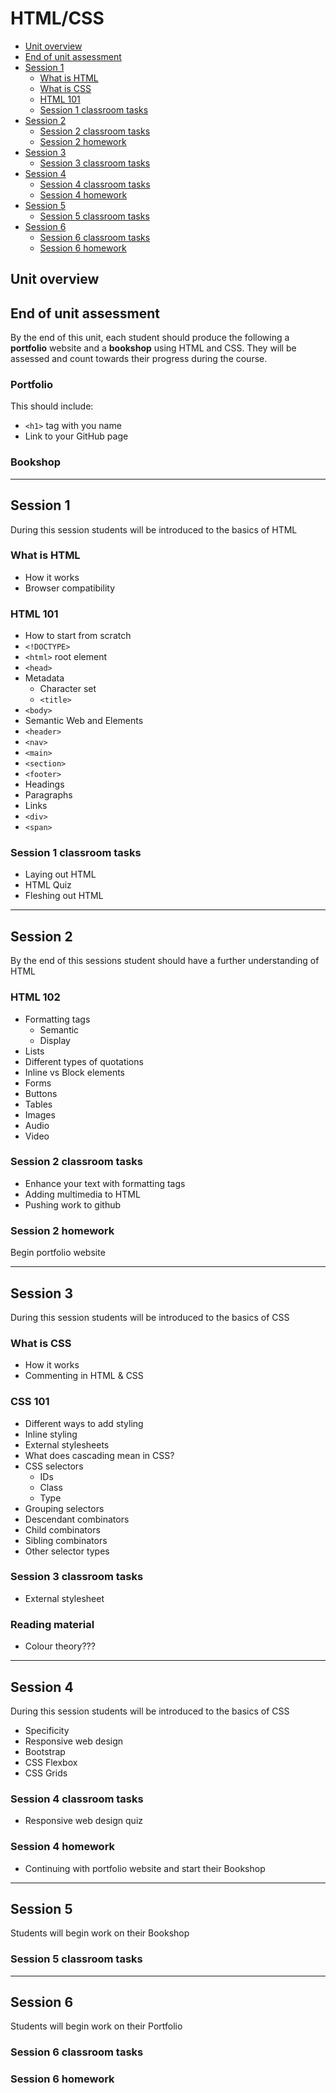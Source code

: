 # HTML/CSS

* [Unit overview](#unit-overview)
* [End of unit assessment](#end-of-unit-assessment)
* [Session 1](#session-1)
  * [What is HTML](#what-is-html)
  * [What is CSS](#what-is-css)
  * [HTML 101](#html-101)
  * [Session 1 classroom tasks](#session-1-classroom-tasks)
* [Session 2](#session-2)
  * [Session 2 classroom tasks](#session-2-classroom-tasks)
  * [Session 2 homework](#session-2-homework)
* [Session 3](#session-3)
  * [Session 3 classroom tasks](#session-3-classroom-tasks)
* [Session 4](#session-4)
  * [Session 4 classroom tasks](#session-4-classroom-tasks)
  * [Session 4 homework](#session-4-homework)
* [Session 5](#session-5)
  * [Session 5 classroom tasks](#session-5-classroom-tasks)
* [Session 6](#session-6)
  * [Session 6 classroom tasks](#session-6-classroom-tasks)
  * [Session 6 homework](#session-6-homework)

## Unit overview

<!--What are the outcomes of this unit-->

## End of unit assessment

By the end of this unit, each student should produce the following a **portfolio** website and a **bookshop** using HTML and CSS. They will be assessed and count towards their progress during the course.

### Portfolio

This should include:
* ``<h1>`` tag with you name
* Link to your GitHub page


### Bookshop

<!-- What should be in the bookshop? -->

---

## Session 1

During this session students will be introduced to the basics of HTML

### What is HTML

* How it works
* Browser compatibility

### HTML 101

* How to start from scratch
* `<!DOCTYPE>`
* `<html>` root element
* `<head>`
* Metadata
  * Character set
  * `<title>`
* `<body>`
* Semantic Web and Elements
* `<header>`
* `<nav>`
* `<main>`
* `<section>`
* `<footer>`
* Headings
* Paragraphs
* Links
* `<div>`
* `<span>`

### Session 1 classroom tasks

* Laying out HTML
* HTML Quiz
* Fleshing out HTML

---

## Session 2

By the end of this sessions student should have a further understanding of HTML

### HTML 102

* Formatting tags
  * Semantic
  * Display
* Lists
* Different types of quotations
* Inline vs Block elements
* Forms
* Buttons
* Tables
* Images
* Audio
* Video

### Session 2 classroom tasks

* Enhance your text with formatting tags
* Adding multimedia to HTML
* Pushing work to github

### Session 2 homework

Begin portfolio website

---

## Session 3

During this session students will be introduced to the basics of CSS

### What is CSS

* How it works
* Commenting in HTML & CSS

### CSS 101

* Different ways to add styling
* Inline styling
* External stylesheets
* What does cascading mean in CSS?
* CSS selectors
  * IDs
  * Class
  * Type
* Grouping selectors
* Descendant combinators
* Child combinators
* Sibling combinators
* Other selector types

### Session 3 classroom tasks

* External stylesheet

### Reading material

 * Colour theory???

---

## Session 4

During this session students will be introduced to the basics of CSS

* Specificity
* Responsive web design
* Bootstrap
* CSS Flexbox
* CSS Grids

### Session 4 classroom tasks

* Responsive web design quiz

### Session 4 homework

* Continuing with portfolio website and start their Bookshop

---

## Session 5

Students will begin work on their Bookshop

### Session 5 classroom tasks

---

## Session 6

Students will begin work on their Portfolio

### Session 6 classroom tasks

### Session 6 homework
